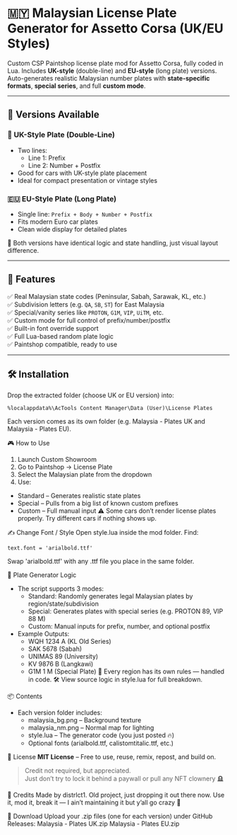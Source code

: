# 🇲🇾 Malaysian License Plate Generator for Assetto Corsa (UK/EU Styles)

Custom CSP Paintshop license plate mod for Assetto Corsa, fully coded in Lua. Includes **UK-style** (double-line) and **EU-style** (long plate) versions. Auto-generates realistic Malaysian number plates with **state-specific formats**, **special series**, and full **custom mode**.

---

## 🧭 Versions Available

### 🏴 UK-Style Plate (Double-Line)
- Two lines:
  - Line 1: Prefix
  - Line 2: Number + Postfix
- Good for cars with UK-style plate placement
- Ideal for compact presentation or vintage styles

### 🇪🇺 EU-Style Plate (Long Plate)
- Single line: `Prefix + Body + Number + Postfix`
- Fits modern Euro car plates
- Clean wide display for detailed plates

🧱 Both versions have identical logic and state handling, just visual layout difference.

---

## 🧠 Features

✅ Real Malaysian state codes (Peninsular, Sabah, Sarawak, KL, etc.)  
✅ Subdivision letters (e.g. `QA`, `SB`, `ST`) for East Malaysia  
✅ Special/vanity series like `PROTON`, `G1M`, `VIP`, `UiTM`, etc.  
✅ Custom mode for full control of prefix/number/postfix  
✅ Built-in font override support  
✅ Full Lua-based random plate logic  
✅ Paintshop compatible, ready to use

---

## 🛠 Installation

Drop the extracted folder (choose UK or EU version) into:

```
%localappdata%\AcTools Content Manager\Data (User)\License Plates
```

Each version comes as its own folder (e.g. Malaysia - Plates UK and Malaysia - Plates EU).

🎮 How to Use
1. Launch Custom Showroom
2. Go to Paintshop → License Plate
3. Select the Malaysian plate from the dropdown
4. Use:
  - Standard – Generates realistic state plates
  - Special – Pulls from a big list of known custom prefixes
  - Custom – Full manual input
⚠️ Some cars don’t render license plates properly. Try different cars if nothing shows up.

✍️ Change Font / Style
Open style.lua inside the mod folder. Find:
```
text.font = 'arialbold.ttf'
```
Swap 'arialbold.ttf' with any .ttf file you place in the same folder.

🧬 Plate Generator Logic
- The script supports 3 modes:
  - Standard: Randomly generates legal Malaysian plates by region/state/subdivision
  - Special: Generates plates with special series (e.g. PROTON 89, VIP 88 M)
  - Custom: Manual inputs for prefix, number, and optional postfix
- Example Outputs:
  - WQH 1234 A (KL Old Series)
  - SAK 5678 (Sabah)
  - UNIMAS 89 (University)
  - KV 9876 B (Langkawi)
  - G1M 1 M (Special Plate)
🧠 Every region has its own rules — handled in code.
🛠️ View source logic in style.lua for full breakdown.

📦 Contents
- Each version folder includes:
  - malaysia_bg.png – Background texture
  - malaysia_nm.png – Normal map for lighting
  - style.lua – The generator code (you just posted 🔥)
  - Optional fonts (arialbold.ttf, calistomtitalic.ttf, etc.)

🧾 License
**MIT License** – Free to use, reuse, remix, repost, and build on.
> Credit not required, but appreciated.  
> Just don’t try to lock it behind a paywall or pull any NFT clownery 🪦

🏁 Credits
Made by distrlct1.
Old project, just dropping it out there now.
Use it, mod it, break it — I ain’t maintaining it but y’all go crazy 🤙

💾 Download
Upload your .zip files (one for each version) under GitHub Releases:
Malaysia - Plates UK.zip
Malaysia - Plates EU.zip
